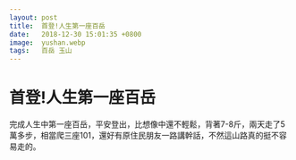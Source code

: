 ```yaml
---
layout: post
title:  首登!人生第一座百岳
date:   2018-12-30 15:01:35 +0800
image:  yushan.webp
tags:   百岳 玉山
--- 
```


# 首登!人生第一座百岳
完成人生中第一座百岳，平安登出，比想像中還不輕鬆，背著7-8斤，兩天走了5萬多步，相當爬三座101，還好有原住民朋友一路講幹話，不然這山路真的挺不容易走的。
